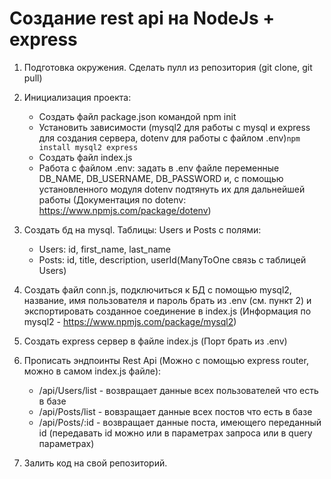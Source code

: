 # Создание rest api на NodeJs + express
1. Подготовка окружения. Сделать пулл из репозитория (git clone, git pull) 

2. Инициализация проекта:
      - Создать файл package.json командой npm init
      - Установить зависимости (mysql2 для работы с mysql и express для создания сервера, dotenv для работы с файлом .env)`npm install mysql2 express`
      - Создать файл index.js
      - Работа с файлом .env: задать в .env файле переменные DB_NAME, DB_USERNAME, DB_PASSWORD и, с помощью установленного модуля dotenv подтянуть их для дальнейшей работы (Документация по dotenv: https://www.npmjs.com/package/dotenv)
      
3. Создать бд на mysql. Таблицы: Users и Posts с полями: 
      - Users: id, first_name, last_name
      - Posts: id, title, description, userId(ManyToOne связь с таблицей Users)
      
4. Создать файл conn.js, подключиться к БД с помощью mysql2, название, имя пользователя и пароль брать из .env (см. пункт 2) и экспортировать созданное соединение в index.js (Информация по mysql2 - https://www.npmjs.com/package/mysql2) 

5. Создать express сервер в файле index.js (Порт брать из .env)

6. Прописать эндпоинты Rest Api (Можно с помощью express router, можно в самом index.js файле):
    - /api/Users/list - возвращает данные всех пользователей что есть в базе
    - /api/Posts/list - вовзращает данные всех постов что есть в базе
    - /api/Posts/:id - возвращает данные поста, имеющего переданный id (передавать id можно или в параметрах запроса или в query параметрах)

7. Залить код на свой репозиторий.
